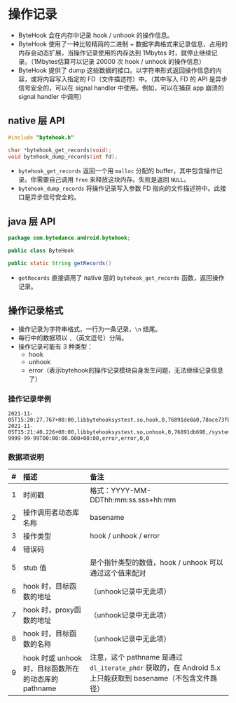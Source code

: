 # 操作记录


* ByteHook 会在内存中记录 hook / unhook 的操作信息。
* ByteHook 使用了一种比较精简的二进制 + 数据字典格式来记录信息，占用的内存会动态扩展，当操作记录使用的内存达到 1Mbytes 时，就停止继续记录。（1Mbytes估算可以记录 20000 次 hook / unhook 的操作信息）
* ByteHook 提供了 dump 这些数据的接口。以字符串形式返回操作信息的内容，或将内容写入指定的 FD（文件描述符）中。（其中写入 FD 的 API 是异步信号安全的，可以在 signal handler 中使用。例如，可以在捕获 app 崩溃的signal handler 中调用）

## native 层 API

```C
#include "bytehook.h"

char *bytehook_get_records(void);
void bytehook_dump_records(int fd);
```

* `bytehook_get_records` 返回一个用 `malloc` 分配的 buffer，其中包含操作记录。你需要自己调用 `free` 来释放这块内存。失败是返回 `NULL`。
* `bytehook_dump_records` 将操作记录写入参数 FD 指向的文件描述符中。此接口是异步信号安全的。

## java 层 API

```Java
package com.bytedance.android.bytehook;

public class ByteHook

public static String getRecords()
```

* `getRecords` 直接调用了 native 层的 `bytehook_get_records` 函数，返回操作记录。

## 操作记录格式

* 操作记录为字符串格式，一行为一条记录，`\n` 结尾。
* 每行中的数据项以 `,`（英文逗号）分隔。
* 操作记录可能有 3 种类型：
  * hook
  * unhook
  * error（表示bytehook的操作记录模块自身发生问题，无法继续记录信息了）

### 操作记录举例

```
2021-11-05T15:20:27.767+08:00,libbytehooksystest.so,hook,0,76891de8a0,78ace73fb0,75afdd31a4,writev,/system/lib64/libappfuse.so
2021-11-05T15:21:40.226+08:00,libbytehooksystest.so,unhook,0,76891db690,/system/lib64/libappfuse.so
9999-99-99T00:00:00.000+00:00,error,error,0,0
```

### 数据项说明

| # | 描述 | 备注 |
| :---------- | :-------------- | :---------------- |
| 1 | 时间戳 | 格式：YYYY-MM-DDThh:mm:ss.sss+hh:mm |
| 2 | 操作调用者动态库名称 | basename |
| 3 | 操作类型 | hook / unhook / error |
| 4 | 错误码 |  |
| 5 | stub 值 | 是个指针类型的数值，hook / unhook 可以通过这个值来配对 |
| 6 | hook 时，目标函数的地址 | （unhook记录中无此项） |
| 7 | hook 时，proxy函数的地址 | （unhook记录中无此项） |
| 8 | hook 时，目标函数的名称 | （unhook记录中无此项） |
| 9 | hook 时或 unhook 时，目标函数所在的动态库的 pathname | 注意，这个 pathname 是通过 `dl_iterate_phdr` 获取的，在 Android 5.x 上只能获取到 basename（不包含文件路径） |
